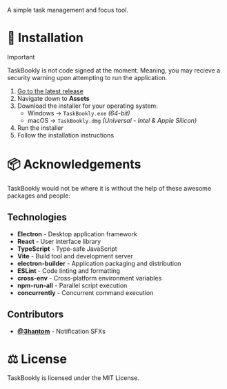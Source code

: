 A simple task management and focus tool.

# 🔧 Installation

> [!IMPORTANT]
> TaskBookly is not code signed at the moment. Meaning, you may recieve a security warning upon attempting to run the application.

1. [Go to the latest release](https://github.com/TaskBookly/app/releases/latest)
2. Navigate down to **Assets**
3. Download the installer for your operating system:
   - Windows -> `TaskBookly.exe` *(64-bit)*
   - macOS -> `TaskBookly.dmg` *(Universal - Intel & Apple Silicon)*
4. Run the installer
5. Follow the installation instructions

# 📦 Acknowledgements
TaskBookly would not be where it is without the help of these awesome packages and people:

## Technologies

-   **Electron** - Desktop application framework
-   **React** - User interface library
-   **TypeScript** - Type-safe JavaScript
-   **Vite** - Build tool and development server
-   **electron-builder** - Application packaging and distribution
-   **ESLint** - Code linting and formatting
-   **cross-env** - Cross-platform environment variables
-   **npm-run-all** - Parallel script execution
-   **concurrently** - Concurrent command execution

## Contributors
-   **[@3hantom](https://github.com/3hantom)** - Notification SFXs

# ⚖️ License

TaskBookly is licensed under the MIT License.
